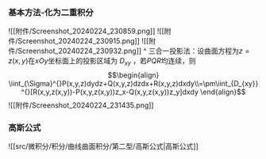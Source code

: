 

### 基本方法-化为二重积分
![[附件/Screenshot_20240224_230859.png]]
![[附件/Screenshot_20240224_230915.png]]
![[附件/Screenshot_20240224_230932.png]]
^ 三合一投影法：设曲面方程为$z=z(x,y)$在$xOy$坐标面上的投影区域为 $D_{xy}$ ，若$PQR$均连续，则 $$\begin{align}
\iint_{\Sigma}^{}P(x,y,z)dydz+Q(x,y,z)dzdx+R(x,y,z)dxdy\\=\pm\iint_{D_{xy}}^{}[R(x,y,z(x,y))-P(x,y,z(x,y))z_x-Q(x,y,z(x,y))z_y]dxdy
\end{align}$$
![[附件/Screenshot_20240224_231435.png]]
### 高斯公式
![[src/微积分/积分/曲线曲面积分/第二型/高斯公式|高斯公式]]

